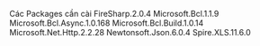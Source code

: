 Các Packages cần cài
FireSharp.2.0.4
Microsoft.Bcl.1.1.9
Microsoft.Bcl.Async.1.0.168
Microsoft.Bcl.Build.1.0.14
Microsoft.Net.Http.2.2.28
Newtonsoft.Json.6.0.4
Spire.XLS.11.6.0
